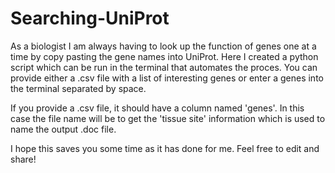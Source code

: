 # Searching-UniProt

As a biologist I am always having to look up the function of genes one at a time by copy pasting the gene names into UniProt. Here I created a python script which can be run in the terminal that automates the proces. You can provide either a .csv file with a list of interesting genes or enter a genes into the terminal separated by space.

If you provide a .csv file, it should have a column named 'genes'. In this case the file name will be to get the 'tissue site' information which is used to name the output .doc file.

I hope this saves you some time as it has done for me.
Feel free to edit and share!

